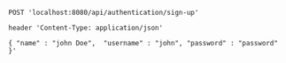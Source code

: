 
`POST 'localhost:8080/api/authentication/sign-up'`

`header 'Content-Type: application/json'` <br>

`{
"name" : "john Doe", 
"username" : "john",
"password" : "password"
}'`